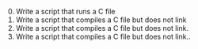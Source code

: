0. Write a script that runs a C file
1. Write a script that compiles a C file but does not link
2. Write a script that compiles a C file but does not link.
2. Write a script that compiles a C file but does not link.. 
